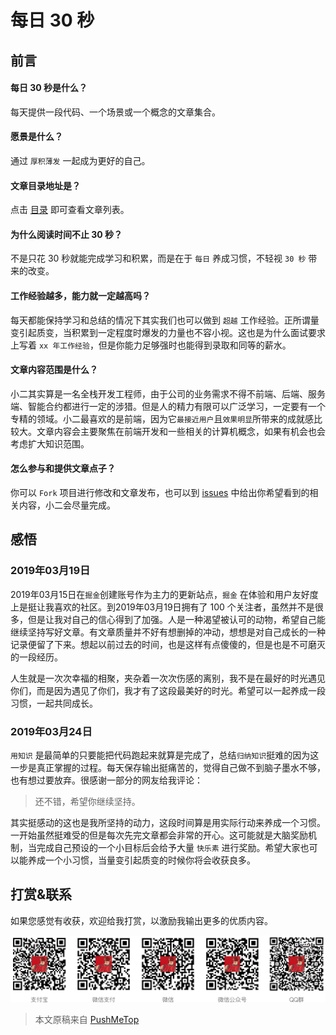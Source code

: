 # 每日 30 秒

## 前言

#### 每日 30 秒是什么？

每天提供一段代码、一个场景或一个概念的文章集合。

#### 愿景是什么？

通过 `厚积薄发` 一起成为更好的自己。

#### 文章目录地址是？

点击 [目录](SUMMARY.md) 即可查看文章列表。

#### 为什么阅读时间不止 30 秒？

不是只花 30 秒就能完成学习和积累，而是在于 `每日` 养成习惯，不轻视 `30 秒` 带来的改变。

#### 工作经验越多，能力就一定越高吗？

每天都能保持学习和总结的情况下其实我们也可以做到 `超越` 工作经验。正所谓量变引起质变，当积累到一定程度时爆发的力量也不容小视。这也是为什么面试要求上写着 `xx 年工作经验`，但是你能力足够强时也能得到录取和同等的薪水。

#### 文章内容范围是什么？

小二其实算是一名全栈开发工程师，由于公司的业务需求不得不前端、后端、服务端、智能合约都进行一定的涉猎。但是人的精力有限可以广泛学习，一定要有一个专精的领域。小二最喜欢的是前端，因为它`最接近用户`且`效果明显`所带来的成就感比较大。文章内容会主要聚焦在前端开发和一些相关的计算机概念，如果有机会也会考虑扩大知识范围。

#### 怎么参与和提供文章点子？

你可以 `Fork` 项目进行修改和文章发布，也可以到 [issues](https://github.com/pushmetop/30-seconds-for-everyday/issues) 中给出你希望看到的相关内容，小二会尽量完成。

## 感悟

### 2019年03月19日

2019年03月15日在`掘金`创建账号作为主力的更新站点，`掘金` 在体验和用户友好度上是挺让我喜欢的社区。到2019年03月19日拥有了 100 个关注者，虽然并不是很多，但是让我对自己的信心得到了加强。人是一种渴望被认可的动物，希望自己能继续坚持写好文章。有文章质量并不好有想删掉的冲动，想想是对自己成长的一种记录便留了下来。想起以前过去的时间，也是这样有点傻傻的，但是也是不可磨灭的一段经历。

人生就是一次次幸福的相聚，夹杂着一次次伤感的离别，我不是在最好的时光遇见你们，而是因为遇见了你们，我才有了这段最美好的时光。希望可以一起养成一段习惯，一起共同成长。

### 2019年03月24日

`用知识` 是最简单的只要能把代码跑起来就算是完成了，总结`归纳知识`挺难的因为这一步是真正掌握的过程。每天保存输出挺痛苦的，觉得自己做不到脑子墨水不够，也有想过要放弃。很感谢一部分的网友给我评论：

> 还不错，希望你继续坚持。

其实挺感动的这也是我所坚持的动力，这段时间算是用实际行动来养成一个习惯。一开始虽然挺难受的但是每次先完文章都会非常的开心。这可能就是大脑奖励机制，当完成自己预设的一个小目标后会给予大量 `快乐素` 进行奖励。希望大家也可以能养成一个小习惯，当量变引起质变的时候你将会收获良多。

## 打赏&联系

如果您感觉有收获，欢迎给我打赏，以激励我输出更多的优质内容。

![打赏&联系](https://raw.githubusercontent.com/pushmetop/resource/master/donate/donate.png)

> 本文原稿来自 [PushMeTop](https://github.com/pushmetop)